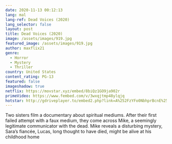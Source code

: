 ```yaml
---
date: 2020-11-13 00:12:13
lang: mal
lang-ref: Dead Voices (2020)
lang_selector: false
layout: post
title: Dead Voices (2020)
image: /assets/images/919.jpg
featured_image: /assets/images/919.jpg
author: maxflix21
genre:
  - Horror
  - Mystery
  - Thriller
country: United States
content_rating: PG-13
featured: false
imageshadow: true
netflix: https://movstar.xyz/embed/8biQz1GO9ja902r
primeVideo: https://www.fembed.com/v/3wxqjtmp48ylqjq
hotstar: http://gdriveplayer.to/embed2.php?link=A%252FzYFo0NbhprBcnE%252BuWYRgQfVwB%252Fpt6M6ayoUGUeSUcpX6M%252BZbtkFB3upVCUIgJUNWoCYsWyD9Dmol7EJO7ynJzKCJkEGbHAFvOMklWWy5y1YbA0%252Bf3jSIL97QXNfw5R%252Fe3BZU7p3QmGYOyIHR662R89FEACOoMnxRleIQnpuy6FZ1C9Hc0b6lh2QT22NmIalFY6oVV7gsUV%252FE1ODimuU52mttSncFEYMfOjwtpsIRT6hX4r1vqodlyvVRwSrRGiyVRjCnQ5xaJQOLgI1BSzXqjj3msGR550OXME3%252FnZ2Ylg%253D%253D
---
```

Two sisters film a documentary about spiritual mediums. After their first failed attempt with a faux medium, they come across Mike, a seemingly legitimate communicator with the dead. Mike reveals a disturbing mystery, Sara’s fiancée, Lucas, long thought to have died, might be alive at his childhood home